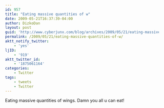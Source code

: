 ```yaml
---
id: 957
title: "Eating massive quantities of w"
date: 2009-05-21T16:37:39-04:00
author: DizkoDan
layout: post
guid: 'http://www.cyberjunx.com/blog/archives/2009/05/21/eating-massive-quantities-of-w/'
permalink: /2009/05/21/eating-massive-quantities-of-w/
aktt_notify_twitter:
    - 'yes'
ljID:
    - '919'
aktt_twitter_id:
    - '1875061164'
categories:
    - Twitter
tags:
    - tweets
    - Twitter
---
```


Eating massive quantities of wings. Damn you all u can eat!